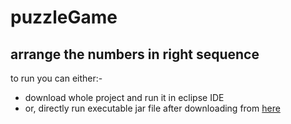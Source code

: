 # puzzleGame

## arrange the numbers in right sequence
to run you can either:-<br>
  - download whole project and run it in eclipse IDE<br>
  - or, directly run executable jar file after downloading from [here](dist/puzzle.jar)



